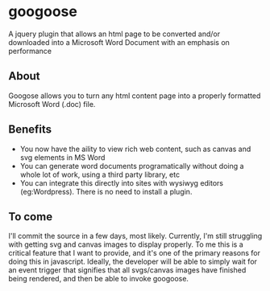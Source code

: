 # googoose
A jquery plugin that allows an html page to be converted and/or downloaded into a Microsoft Word Document with an emphasis on performance

## About
Googose allows you to turn any html content page into a properly formatted Microsoft Word (.doc) file.

## Benefits
* You now have the aility to view rich web content, such as canvas and svg elements in MS Word
* You can generate word documents programatically without doing a whole lot of work, using a third party library, etc
* You can integrate this directly into sites with wysiwyg editors (eg:Wordpress). There is no need to install a plugin.

## To come
I'll commit the source in a few days, most likely. Currently, I'm still struggling with getting svg and canvas images to display properly. To me this is a critical feature that I want to provide, and it's one of the primary reasons for doing this in javascript. Ideally, the developer will be able to simply wait for an event trigger that signifies that all svgs/canvas images have finished being rendered, and then be able to invoke googoose.
